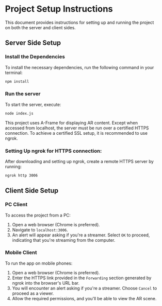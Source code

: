 # Project Setup Instructions

This document provides instructions for setting up and running the project on both the server and client sides.

## Server Side Setup

### Install the Dependencies

To install the necessary dependencies, run the following command in your terminal:

```bash
npm install
```

### Run the server

To start the server, execute:

```bash
node index.js
```

This project uses A-Frame for displaying AR content. Except when accessed from localhost, the server must be run over a certified HTTPS connection. To achieve a certified SSL setup, it is recommended to use ngrok.

### Setting Up ngrok for HTTPS connection: 

After downloading and setting up ngrok, create a remote HTTPS server by running:

```bash
ngrok http 3006
```

## Client Side Setup
### PC Client

To access the project from a PC:

1. Open a web browser (Chrome is preferred).
2. Navigate to `localhost:3006`.
3. An alert will appear asking if you're a streamer. Select `OK` to proceed, indicating that you're streaming from the computer.

### Mobile Client

To run the app on mobile phones:

1. Open a web browser (Chrome is preferred).
2. Enter the HTTPS link provided in the `Forwarding` section generated by ngrok into the browser's URL bar.
3. You will encounter an alert asking if you're a streamer. Choose `Cancel` to proceed as a viewer.
4. Allow the required permissions, and you'll be able to view the AR scene. 